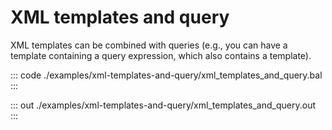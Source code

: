 # XML templates and query

XML templates can be combined with queries (e.g., you can have a template containing a query expression, which
also contains a template).

::: code ./examples/xml-templates-and-query/xml_templates_and_query.bal :::

::: out ./examples/xml-templates-and-query/xml_templates_and_query.out :::